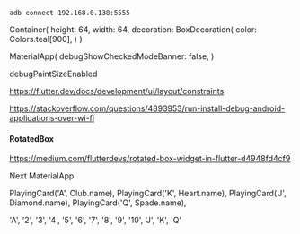 `adb connect 192.168.0.138:5555`

Container(
  height: 64,
  width: 64,
  decoration: BoxDecoration(
    color: Colors.teal[900],
  )
)

MaterialApp(
  debugShowCheckedModeBanner: false,
)

debugPaintSizeEnabled 

https://flutter.dev/docs/development/ui/layout/constraints

https://stackoverflow.com/questions/4893953/run-install-debug-android-applications-over-wi-fi


#### RotatedBox
https://medium.com/flutterdevs/rotated-box-widget-in-flutter-d4948fd4cf9


Next MaterialApp

PlayingCard('A', Club.name),
PlayingCard('K', Heart.name),
PlayingCard('J', Diamond.name),
PlayingCard('Q', Spade.name),

'A',
'2',
'3',
'4',
'5',
'6',
'7',
'8',
'9',
'10',
'J',
'K',
'Q'